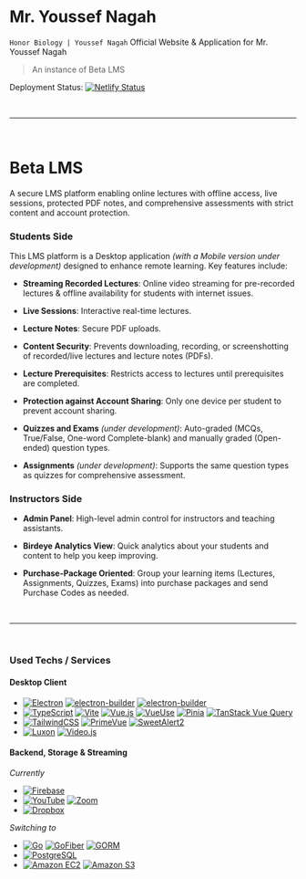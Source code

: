 # Mr. Youssef Nagah
`Honor Biology | Youssef Nagah`
Official Website & Application for Mr. Youssef Nagah

> An instance of Beta LMS

Deployment Status: [![Netlify Status](https://api.netlify.com/api/v1/badges/a7bee3c3-21bf-41b1-9145-612af446b1b6/deploy-status)](https://app.netlify.com/sites/dr-youssef-nagah/deploys)

<br>

---

<br>

# Beta LMS

A secure LMS platform enabling online lectures with offline access, live sessions, protected PDF notes, and comprehensive assessments with strict content and account protection.

### Students Side
This LMS platform is a Desktop application _(with a Mobile version under development)_ designed to enhance remote learning. Key features include:

- **Streaming Recorded Lectures**: Online video streaming for pre-recorded lectures & offline availability for students with internet issues.

- **Live Sessions**: Interactive real-time lectures.
- **Lecture Notes**: Secure PDF uploads.
- **Content Security**: Prevents downloading, recording, or screenshotting of recorded/live lectures and lecture notes (PDFs).
- **Lecture Prerequisites**: Restricts access to lectures until prerequisites are completed.
- **Protection against Account Sharing**: Only one device per student to prevent account sharing.
- **Quizzes and Exams** _(under development)_: Auto-graded (MCQs, True/False, One-word Complete-blank) and manually graded (Open-ended) question types.
- **Assignments** _(under development)_: Supports the same question types as quizzes for comprehensive assessment.

### Instructors Side

- **Admin Panel**: High-level admin control for instructors and teaching assistants.

- **Birdeye Analytics View**: Quick analytics about your students and content to help you keep improving.
- **Purchase-Package Oriented**: Group your learning items (Lectures, Assignments, Quizzes, Exams) into purchase packages and send Purchase Codes as needed.

<br>

---

<br>

### Used Techs / Services

#### **Desktop Client**
- [![Electron](https://img.shields.io/badge/-Electron-47848F?logo=electron&logoColor=white&style=flat-square)](https://www.electronjs.org/) [![electron-builder](https://img.shields.io/badge/-electron%20builder-000000?logo=electronbuilder&logoColor=white&style=flat-square)](https://www.electron.build/) [![electron-builder](https://img.shields.io/badge/-electron%20vite-646CFF?logo=electronvite&logoColor=white&style=flat-square)](https://electron-vite.org/)
- [![TypeScript](https://img.shields.io/badge/-TypeScript-3178C6?logo=typescript&logoColor=white&style=flat-square)](https://www.typescriptlang.org/) [![Vite](https://img.shields.io/badge/-Vite-646CFF?logo=vite&logoColor=white&style=flat-square)](https://vitejs.dev/) [![Vue.js](https://img.shields.io/badge/-Vue%2Ejs-4FC08D?logo=vuedotjs&logoColor=white&style=flat-square)](https://vuejs.org/) [![VueUse](https://img.shields.io/badge/-VueUse-4FC08D?logo=VueUse&logoColor=white&style=flat-square)](https://vueuse.org/) [![Pinia](https://img.shields.io/badge/-Pinia-F0B90B?logo=Pinia&logoColor=white&style=flat-square)](https://pinia.vuejs.org/) [![TanStack Vue Query](https://img.shields.io/badge/-TanStack%20Vue%20Query-FF4154?logo=reactquery&logoColor=white&style=flat-square)](https://tanstack.com/query/latest)
- [![TailwindCSS](https://img.shields.io/badge/-TailwindCSS-06B6D4?logo=tailwindcss&logoColor=white&style=flat-square)](https://tailwindcss.com/) [![PrimeVue](https://img.shields.io/badge/-PrimeVue-41B883?logo=primevue&logoColor=white&style=flat-square)](https://primevue.org/) [![SweetAlert2](https://img.shields.io/badge/-SweetAlert2-ED1C40?logo=sweetalert2&logoColor=white&style=flat-square)](https://sweetalert2.github.io/)
- [![Luxon](https://img.shields.io/badge/-Luxon-C925D1?logo=luxon&logoColor=white&style=flat-square)](https://moment.github.io/luxon/#/) [![Video.js](https://img.shields.io/badge/-Video%2Ejs-E6522C?logo=videojs&logoColor=white&style=flat-square)](https://videojs.com/)


#### **Backend, Storage & Streaming**

*Currently*
- [![Firebase](https://img.shields.io/badge/-Firebase-DD2C00?logo=Firebase&logoColor=white&style=flat-square)](https://firebase.google.com/)
- [![YouTube](https://img.shields.io/badge/-YouTube-FF0000?logo=YouTube&logoColor=white&style=flat-square)](https://www.youtube.com/) [![Zoom](https://img.shields.io/badge/-Zoom-0B5CFF?logo=zoom&logoColor=white&style=flat-square)](https://www.zoom.com/)
- [![Dropbox](https://img.shields.io/badge/-Dropbox-0061FF?logo=Dropbox&logoColor=white&style=flat-square)](https://www.dropbox.com/)

*Switching to*
- [![Go](https://img.shields.io/badge/-Go-00ADD8?logo=Go&logoColor=white&style=flat-square)](https://go.dev/) [![GoFiber](https://img.shields.io/badge/-GoFiber-4285F4?logo=GoFiber&logoColor=white&style=flat-square)](https://gofiber.io/) [![GORM](https://img.shields.io/badge/-GORM-38b6ff?logo=GORM&logoColor=white&style=flat-square)](https://gorm.io/)
- [![PostgreSQL](https://img.shields.io/badge/-PostgreSQL-4169E1?logo=PostgreSQL&logoColor=white&style=flat-square)](https://www.postgresql.org/)
- [![Amazon EC2](https://img.shields.io/badge/-Amazon%20EC2-FF9900?logo=amazonec2&logoColor=white&style=flat-square)](https://aws.amazon.com/ec2/) [![Amazon S3](https://img.shields.io/badge/-Amazon%20S3-569A31?logo=amazons3&logoColor=white&style=flat-square)](https://aws.amazon.com/ec2/)



